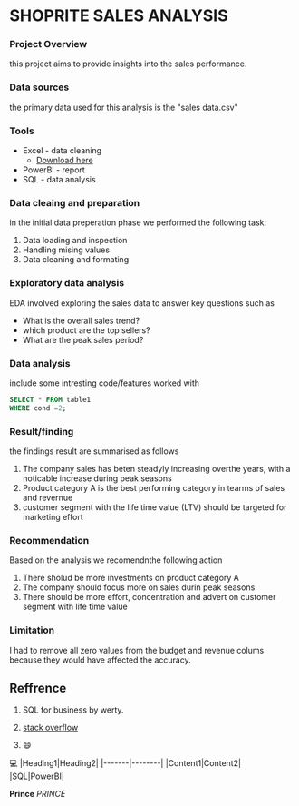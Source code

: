 # SHOPRITE SALES ANALYSIS



### Project Overview

this project aims to provide insights into the sales performance.


### Data sources
the primary data used for this analysis is the "sales data.csv"


### Tools
- Excel - data cleaning
  - [Download here](https://microsoft.com)
- PowerBI - report
- SQL - data analysis

### Data cleaing and preparation
in the initial data preperation phase we performed the following task:
1. Data loading and inspection
2. Handling mising values
3. Data cleaning and formating


### Exploratory data analysis
EDA involved exploring the sales data to answer key questions such as
- What is the overall sales trend?
- which product are the top sellers?
- What are the peak sales period?


### Data analysis
include some intresting code/features worked with
```sql
SELECT * FROM table1
WHERE cond =2;
```


### Result/finding
the findings result are summarised as follows
1. The company sales has beten steadyly increasing overthe years, with a noticable increase during peak seasons
2. Product category A is the best performing category in tearms of sales and revernue
3. customer segment with the life time value (LTV) should be targeted for marketing effort

### Recommendation

Based on the analysis we recomendnthe following action
1. There sholud be more investments on product category A
2. The company should focus more on sales durin peak seasons
3. There should be more effort, concentration and advert on customer segment with life time value

### Limitation
I had to remove all zero values from the budget and revenue colums because they would have affected the accuracy.

## Reffrence
1. SQL for business by werty.
2. [stack overflow](http://stack.com)

3. 😄

💻
|Heading1|Heading2|
|-------|--------|
|Content1|Content2|
|SQL|PowerBI|

**Prince**
*PRINCE*


